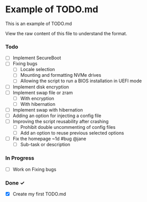 # Example of TODO.md

This is an example of TODO.md

View the raw content of this file to understand the format.

### Todo

- [ ] Implement SecureBoot 
- [ ] Fixing bugs 
  - [ ] Locale selection  
  - [ ] Mounting and formatting NVMe drives
  - [ ] Allowing the script to run a BIOS installation in UEFI mode  
- [ ] Implement disk encryption  
- [ ] Implement swap file or zram
  - [ ] With encryption
  - [ ] With hibernation 
- [ ] Implement swap with hibernation  
- [ ] Adding an option for injecting a config file 
- [ ] Improving the script reusability after crashing
  - [ ] Prohibit double uncommenting of config files
  - [ ] Add an option to reuse previous selected options 
- [ ] Fix the homepage ~1d #bug @jane  
  - [ ] Sub-task or description  

### In Progress

- [ ] Work on Fixing bugs  

### Done ✓

- [x] Create my first TODO.md  
